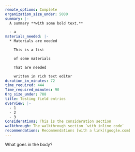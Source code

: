 ```yaml
---
remote_options: Complete
organization_size_under: 5000
summary: |-
  A summary **with some bold text.**

  - a
materials_needed: |-
  * Materials are needed

    This is a list

    of some materials

    That are needed

    written in rich text editor
duration_in_minutes: 72
time_required: 444
Time_required_minutes: 90
Org_size_under: 788
title: Testing field entries
overview: |-
  - 1
  - 2
  - 3
Considerations: This is the consideration section
walkthrough: The walkthrough section `with inline code`
recommendations: Recommendations [with a link](google.com)
---
```

What goes in the body?